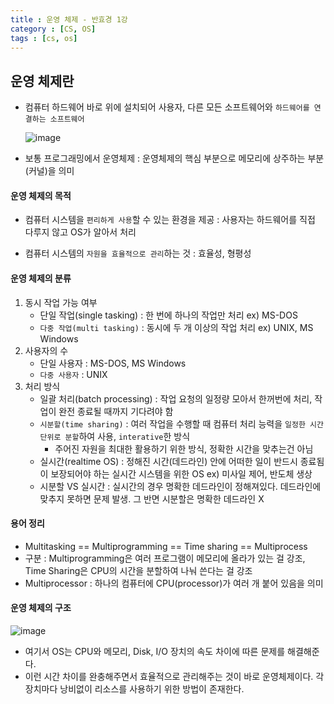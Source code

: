 ```yaml
---
title : 운영 체제 - 반효경 1강
category : [CS, OS]
tags : [cs, os]
---
```




## 운영 체제란

- 컴퓨터 하드웨어 바로 위에 설치되어 사용자, 다른 모든 소프트웨어와 `하드웨어를 연결하는 소프트웨어`

  ![image](https://github.com/user-attachments/assets/9050aef5-5e5a-44a1-8923-911ead737422)

- 보통 프로그래밍에서 운영체제 : 운영체제의 핵심 부분으로 메모리에 상주하는 부분(커널)을 의미



#### 운영 체제의 목적

- 컴퓨터 시스템을 `편리하게 사용`할 수 있는 환경을 제공 : 사용자는 하드웨어를 직접 다루지 않고 OS가 알아서 처리

- 컴퓨터 시스템의 `자원을 효율적으로 관리`하는 것 : 효율성, 형평성



#### 운영 체제의 분류

1. 동시 작업 가능 여부
   - 단일 작업(single tasking) : 한 번에 하나의 작업만 처리 ex) MS-DOS
   - `다중 작업(multi tasking)` : 동시에 두 개 이상의 작업 처리 ex) UNIX, MS Windows
2. 사용자의 수
   - 단일 사용자 : MS-DOS, MS Windows
   - `다중 사용자` : UNIX
3. 처리 방식
   - 일괄 처리(batch processing) : 작업 요청의 일정량 모아서 한꺼번에 처리, 작업이 완전 종료될 때까지 기다려야 함
   - `시분할(time sharing)` : 여러 작업을 수행할 때 컴퓨터 처리 능력을 `일정한 시간 단위로 분할`하여 사용, `interative`한 방식
     - 주어진 자원을 최대한 활용하기 위한 방식, 정확한 시간을 맞추는건 아님
   - 실시간(realtime OS) : 정해진 시간(데드라인) 안에 어떠한 일이 반드시 종료됨이 보장되어야 하는 실시간 시스템을 위한 OS ex) 미사일 제어, 반도체 생상
   - 시분할 VS 실시간 : 실시간의 경우 명확한 데드라인이 정해져있다. 데드라인에 맞추지 못하면 문제 발생. 그 반면 시분할은 명확한 데드라인 X



#### 용어 정리

- Multitasking == Multiprogramming == Time sharing == Multiprocess
- 구분 : Multiprogramming은 여러 프로그램이 메모리에 올라가 있는 걸 강조, Time Sharing은 CPU의 시간을 분할하여 나눠 쓴다는 걸 강조
- Multiprocessor : 하나의 컴퓨터에 CPU(processor)가 여러 개 붙어 있음을 의미



#### 운영 체제의 구조

![image](https://github.com/user-attachments/assets/cb3272e7-260e-42af-84b2-7fe41e733818)

- 여기서 OS는 CPU와 메모리, Disk, I/O 장치의 속도 차이에 따른 문제를 해결해준다.
- 이런 시간 차이를 완충해주면서 효율적으로 관리해주는 것이 바로 운영체제이다. 각 장치마다 낭비없이 리소스를 사용하기 위한 방법이 존재한다.